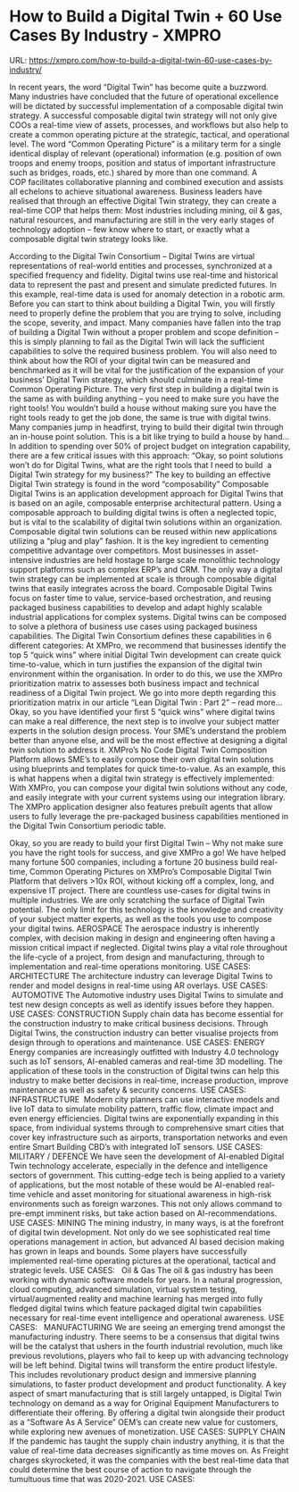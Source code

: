 # How to Build a Digital Twin + 60 Use Cases By Industry - XMPRO

URL: https://xmpro.com/how-to-build-a-digital-twin-60-use-cases-by-industry/

In recent years, the word “Digital Twin” has become quite a buzzword. Many industries have concluded that the future of operational excellence will be dictated by successful implementation of a composable digital twin strategy.
A successful composable digital twin strategy will not only give COOs a real-time view of assets, processes, and workflows but also help to create a common operating picture at the strategic, tactical, and operational level.
The word “Common Operating Picture” is a military term for a single identical display of relevant (operational) information (e.g. position of own troops and enemy troops, position and status of important infrastructure such as bridges, roads, etc.) shared by more than one command. A COP facilitates collaborative planning and combined execution and assists all echelons to achieve situational awareness.
Business leaders have realised that through an effective Digital Twin strategy, they can create a real-time COP that helps them:
Most industries including mining, oil & gas, natural resources, and manufacturing are still in the very early stages of technology adoption – few know where to start, or exactly what a composable digital twin strategy looks like.

According to the Digital Twin Consortium – Digital Twins are virtual representations of real-world entities and processes, synchronized at a specified frequency and fidelity. Digital twins use real-time and historical data to represent the past and present and simulate predicted futures.
In this example, real-time data is used for anomaly detection in a robotic arm.
Before you can start to think about building a Digital Twin, you will firstly need to properly define the problem that you are trying to solve, including the scope, severity, and impact.
Many companies have fallen into the trap of building a Digital Twin without a proper problem and scope definition – this is simply planning to fail as the Digital Twin will lack the sufficient capabilities to solve the required business problem.
You will also need to think about how the ROI of your digital twin can be measured and benchmarked as it will be vital for the justification of the expansion of your business’ Digital Twin strategy, which should culminate in a real-time Common Operating Picture.
The very first step in building a digital twin is the same as with building anything – you need to make sure you have the right tools!
You wouldn’t build a house without making sure you have the right tools ready to get the job done, the same is true with digital twins.
Many companies jump in headfirst, trying to build their digital twin through an in-house point solution. This is a bit like trying to build a house by hand… In addition to spending over 50% of project budget on integration capability, there are a few critical issues with this approach:
“Okay, so point solutions won’t do for Digital Twins, what are the right tools that I need to build  a Digital Twin strategy for my business?” 
The key to building an effective Digital Twin strategy is found in the word “composability”
Composable Digital Twins is an application development approach for Digital Twins that is based on an agile, composable enterprise architectural pattern.
Using a composable approach to building digital twins is often a neglected topic, but is vital to the scalability of digital twin solutions within an organization. Composable digital twin solutions can be reused within new applications utilizing a “plug and play” fashion. It is the key ingredient to cementing competitive advantage over competitors.
Most businesses in asset-intensive industries are held hostage to large scale monolithic technology support platforms such as complex ERP’s and CRM. The only way a digital twin strategy can be implemented at scale is through composable digital twins that easily integrates across the board.
Composable Digital Twins focus on faster time to value, service-based orchestration, and reusing packaged business capabilities to develop and adapt highly scalable industrial applications for complex systems​.
Digital twins can be composed to solve a plethora of business use cases using packaged business capabilities.
The Digital Twin Consortium defines these capabilities in 6 different categories:
At XMPro, we recommend that businesses identify the top 5 “quick wins” where initial Digital Twin development can create quick time-to-value, which in turn justifies the expansion of the digital twin environment within the organisation.
In order to do this, we use the XMPro prioritization matrix to assesses both business impact and technical readiness of a Digital Twin project. We go into more depth regarding this prioritization matrix in our article “Lean Digital Twin : Part 2” – read more…
Okay, so you have identified your first 5 “quick wins” where digital twins can make a real difference, the next step is to involve your subject matter experts in the solution design process. Your SME’s understand the problem better than anyone else, and will be the most effective at designing a digital twin solution to address it. XMPro’s No Code Digital Twin Composition Platform allows SME’s to easily compose their own digital twin solutions using blueprints and templates for quick time-to-value.
As an example, this is what happens when a digital twin strategy is effectively implemented:
With XMPro, you can compose your digital twin solutions without any code, and easily integrate with your current systems using our integration library.
The XMPro application designer also features prebuilt agents that allow users to fully leverage the pre-packaged business capabilities mentioned in the Digital Twin Consortium periodic table.

Okay, so you are ready to build your first Digital Twin – Why not make sure you have the right tools for success, and give XMPro a go!
We have helped many fortune 500 companies, including a fortune 20 business build real-time, Common Operating Pictures on XMPro’s Composable Digital Twin Platform that delivers >10x ROI, without kicking off a complex, long, and expensive IT project.
There are countless use-cases for digital twins in multiple industries. We are only scratching the surface of Digital Twin potential.
The only limit for this technology is the knowledge and creativity of your subject matter experts, as well as the tools you use to compose your digital twins.
AEROSPACE
The aerospace industry is inherently complex, with decision making in design and engineering often having a mission critical impact if neglected. Digital twins play a vital role throughout the life-cycle of a project, from design and manufacturing, through to implementation and real-time operations monitoring.
USE CASES:
ARCHITECTURE
The architecture industry can leverage Digital Twins to render and model designs in real-time using AR overlays.
USE CASES:
 AUTOMOTIVE
The Automotive industry uses Digital Twins to simulate and test new design concepts as well as identify issues before they happen.
USE CASES:
CONSTRUCTION
Supply chain data has become essential for the construction industry to make critical business decisions. Through Digital Twins, the construction industry can better visualise projects from design through to operations and maintenance.
USE CASES:
ENERGY
Energy companies are increasingly outfitted with Industry 4.0 technology such as IoT sensors, AI-enabled cameras and real-time 3D modelling.
The application of these tools in the construction of Digital twins can help this industry to make better decisions in real-time, increase production, improve maintenance as well as safety & security concerns.
USE CASES:
INFRASTRUCTURE 
Modern city planners can use interactive models and live IoT data to simulate mobility pattern, traffic flow, climate impact and even energy efficiencies.
Digital twins are exponentially expanding in this space, from individual systems through to comprehensive smart cities that cover key infrastructure such as airports, transportation networks and even entire Smart Building CBD’s with integrated IoT sensors.
USE CASES:
 
MILITARY / DEFENCE
We have seen the development of AI-enabled Digital Twin technology accelerate, especially in the defence and intelligence sectors of government.
This cutting-edge tech is being applied to a variety of applications, but the most notable of these would be AI-enabled real-time vehicle and asset monitoring for situational awareness in high-risk environments such as foreign warzones. This not only allows command to pre-empt imminent risks, but take action based on AI-recommendations.
USE CASES:
MINING
The mining industry, in many ways, is at the forefront of digital twin development. Not only do we see sophisticated real time operations management in action, but advanced AI based decision making has grown in leaps and bounds. Some players have successfully implemented real-time operating pictures at the operational, tactical and strategic levels.
USE CASES:
 
Oil & Gas
The oil & gas industry has been working with dynamic software models for years. In a natural progression, cloud computing, advanced simulation, virtual system testing, virtual/augmented reality and machine learning has merged into fully fledged digital twins which feature packaged digital twin capabilities necessary for real-time event intelligence and operational awareness.
USE CASES:
 
MANUFACTURING
We are seeing an emerging trend amongst the manufacturing industry. There seems to be a consensus that digital twins will be the catalyst that ushers in the fourth industrial revolution, much like previous revolutions, players who fail to keep up with advancing technology will be left behind.
Digital twins will transform the entire product lifestyle. This includes revolutionary product design and immersive planning simulations, to faster product development and product functionality.
A key aspect of smart manufacturing that is still largely untapped, is Digital Twin technology on demand as a way for Original Equipment Manufacturers to differentiate their offering. By offering a digital twin alongside their product as a “Software As A Service” OEM’s can create new value for customers, while exploring new avenues of monetization.
USE CASES:
SUPPLY CHAIN
If the pandemic has taught the supply chain industry anything, it is that the value of real-time data decreases significantly as time moves on.
As Freight charges skyrocketed, it was the companies with the best real-time data that could determine the best course of action to navigate through the tumultuous time that was 2020-2021.
USE CASES: 